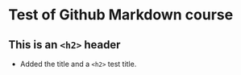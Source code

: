 # Test of Github Markdown course

## This is an `<h2>` header

- Added the title and a `<h2>` test title.
